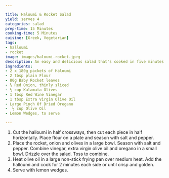 ```yaml
---

title: Haloumi & Rocket Salad
yield: serves 4
categories: salad
prep-time: 15 Minutes
cooking-time: 5 Minutes
cuisine: [Greek, Vegetarian]
tags:
- halloumi
- rocket
image: images/haloumi-rocket.jpeg
description: An easy and delicious salad that's cooked in five minutes.
ingredients:
- 2 x 180g packets of Haloumi
- 2 tbsp plain Flour
- 80g Baby Rocket leaves
- ½ Red Onion, thinly sliced
- ⅓ cup Kalamata Olives
- 1 tbsp Red Wine Vinegar
- 1 tbsp Extra Virgin Olive Oil
- Large Pinch Of Dried Oregano
-  ½ cup Olive Oil
- Lemon Wedges, to serve

---
```


1. Cut the halloumi in half crossways, then cut each piece in half horizontally. Place flour on a plate and season with salt and pepper.
2. Place the rocket, onion and olives in a large bowl. Season with salt and pepper. Combine vinegar, extra virgin olive oil and oregano in a small bowl. Drizzle over the salad. Toss to combine.
4. Heat olive oil in a large non-stick frying pan over medium heat. Add the halloumi and cook for 2 minutes each side or until crisp and golden.
5. Serve with lemon wedges.
